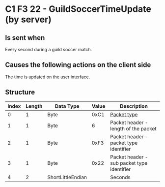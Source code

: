 # C1 F3 22 - GuildSoccerTimeUpdate (by server)

## Is sent when

Every second during a guild soccer match.

## Causes the following actions on the client side

The time is updated on the user interface.

## Structure

| Index | Length | Data Type | Value | Description |
|-------|--------|-----------|-------|-------------|
| 0 | 1 |   Byte   | 0xC1  | [Packet type](PacketTypes.md) |
| 1 | 1 |    Byte   |   6   | Packet header - length of the packet |
| 2 | 1 |    Byte   | 0xF3  | Packet header - packet type identifier |
| 3 | 1 |    Byte   | 0x22  | Packet header - sub packet type identifier |
| 4 | 2 | ShortLittleEndian |  | Seconds |